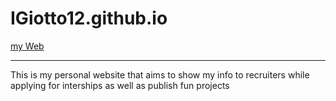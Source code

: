 # IGiotto12.github.io
[my Web](https://igiotto12.github.io/)
<hr>
This is my personal website that aims to show my info to recruiters while applying for interships as well as publish fun projects 

